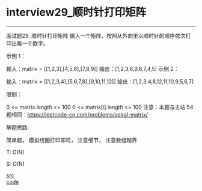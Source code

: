 # interview29_顺时针打印矩阵

---

面试题29. 顺时针打印矩阵
输入一个矩阵，按照从外向里以顺时针的顺序依次打印出每一个数字。

 

示例 1：

输入：matrix = [[1,2,3],[4,5,6],[7,8,9]]
输出：[1,2,3,6,9,8,7,4,5]
示例 2：

输入：matrix = [[1,2,3,4],[5,6,7,8],[9,10,11,12]]
输出：[1,2,3,4,8,12,11,10,9,5,6,7]
 

限制：

0 <= matrix.length <= 100
0 <= matrix[i].length <= 100
注意：本题与主站 54 题相同：https://leetcode-cn.com/problems/spiral-matrix/

解题思路:

简单题， 模拟绕圈打印即可， 注意细节， 注意数组越界

T: O(N)

S: O(N)


[src](https://leetcode-cn.com/problems/shun-shi-zhen-da-yin-ju-zhen-lcof/) <br>
[code](code/interview29.c) <br>
